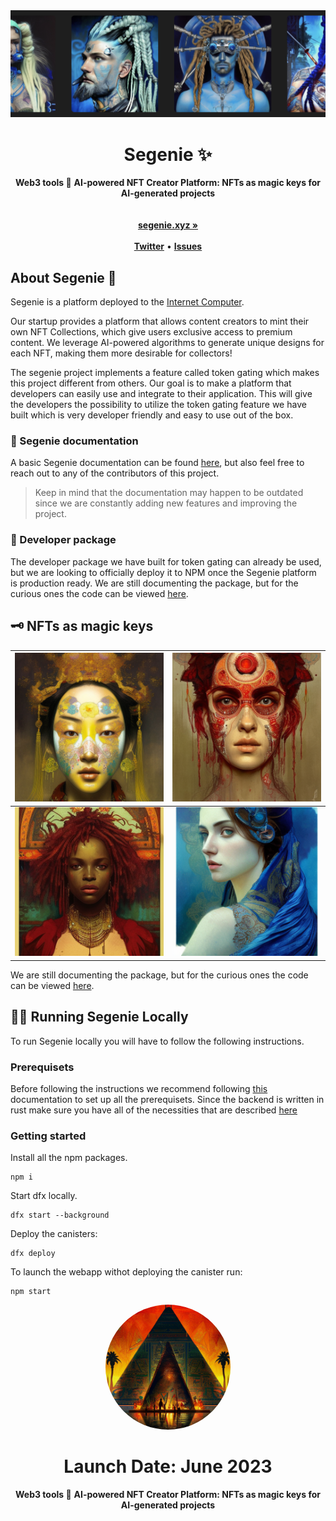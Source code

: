 <div align="center">
    <img src="https://github.com/roger-rangel/Segenie/blob/main/src/segenie_frontend/assets/Screenshot%202023-04-02%20at%205.07.53%20PM.png" alt="Segenie Logo">
    <h1>Segenie ✨</h1>
    <strong>Web3 tools 🌿</strong>
    <strong>AI-powered NFT Creator Platform: NFTs as magic keys for AI-generated projects</strong>
</div>
<br>
<div align="center">
  
</div>
<div align="center">
    <br>
    <a href="https://segenie.xyz"><b>segenie.xyz »</b></a>
    <br><br>
    <a href="https://twitter.com/segeniexyz"><b>Twitter</b></a>
    •
    <a href="https://github.com/roger-rangel/segenie/issues/new"><b>Issues</b></a>
</div>

## About Segenie 👥

Segenie is a platform deployed to the [Internet Computer](https://internetcomputer.org/).

Our startup provides a platform that allows content creators to mint their own NFT Collections, which give users exclusive access to premium content. We leverage AI-powered algorithms to generate unique designs for each NFT, making them more desirable for collectors!


The segenie project implements a feature called token gating which makes this project different from others. Our goal is to make a platform that developers can easily use and integrate to their application. This will give the developers the possibility to utilize the token gating feature we have built which is very developer friendly and easy to use out of the box.

### 📄 Segenie documentation
A basic Segenie documentation can be found [here](https://o37ht-fyaaa-aaaap-qavsa-cai.ic0.app/documentation), but also feel free to reach out to any of the contributors of this project.
> Keep in mind that the documentation may happen to be outdated since we are constantly adding new features and improving the project.

### 🚧 Developer package
The developer package we have built for token gating can already be used, but we are looking to officially deploy it to NPM once the Segenie platform is production ready.
We are still documenting the package, but for the curious ones the code can be viewed [here](https://github.com/Szegoo/Segenie-js).

## 🗝️ NFTs as magic keys

![](https://github.com/roger-rangel/Segenie/blob/main/src/segenie_frontend/assets/nft3_segenie.png)  |  ![](https://github.com/roger-rangel/Segenie/blob/main/src/segenie_frontend/assets/nft6_segenie.png)
:-------------------------:|:-------------------------:
![](https://github.com/roger-rangel/Segenie/blob/main/src/segenie_frontend/assets/nft2_segenie.png)  |  ![](https://github.com/roger-rangel/Segenie/blob/main/src/segenie_frontend/assets/segenienfr.png)

We are still documenting the package, but for the curious ones the code can be viewed [here](https://github.com/Szegoo/Segenie-js).

## 🧑‍💻 Running Segenie Locally

To run Segenie locally you will have to follow the following instructions.

### Prerequisets
Before following the instructions we recommend following [this](https://internetcomputer.org/docs/current/developer-docs/setup/deploy-locally) documentation to set up all the prerequisets.
Since the backend is written in rust make sure you have all of the necessities that are described [here](https://internetcomputer.org/docs/current/developer-docs/backend/rust/rust-quickstart)

### Getting started
Install all the npm packages.
```
npm i
```
Start dfx locally.
```
dfx start --background
```
Deploy the canisters:
```
dfx deploy
```
To launch the webapp withot deploying the canister run:
```
npm start
```


<div align="center">
      <img src="https://github.com/roger-rangel/Segenie/blob/main/src/segenie_frontend/assets/pyramid_segenie.png" alt="Segenie Log
  o" height="auto" width="200" style="border-radius:50%">
    <h1>Launch Date: June 2023</h1>
    <strong>Web3 tools 🌿</strong>
    <strong>AI-powered NFT Creator Platform: NFTs as magic keys for AI-generated projects</strong>
</div>
